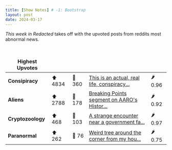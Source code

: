 ```yaml
---
title: [Show Notes] # -1: Bootstrap
layout: post
date: 2024-03-17
---
```

*This week in Redacted* takes off with the upvoted posts from reddits most abnormal news.
<style> td, th { border: none!important;} </style> <br>

| **Highest Upvotes**              |               |               |               |               |
| --- | --- | --- | --- | --- |
|**Consipiracy** | ⬆ 4834 | 💬 360 |  [This is an actual, real life, conspiracy...](/r/conspiracy/comments/1bdgtlq/this_is_an_actual_real_life_conspiracy/)| 🌶️ 0.96|
|**Aliens** | ⬆ 2788 | 💬 178 |  [Breaking Points segment on AARO's Histor...](/r/UFOs/comments/1bd7wza/breaking_points_segment_on_aaros_historical/)| 🌶️ 0.92|
|**Cryptozoology** | ⬆ 468 | 💬 103 |  [A strange encounter near a government fa...](/r/Humanoidencounters/comments/1bgad4l/a_strange_encounter_near_a_government_facility/)| 🌶️ 0.97|
|**Paranormal** | ⬆ 262 | 💬 76 |  [Weird tree around the corner from my hou...](/r/GlitchInTheMatrix/comments/1bbowvy/weird_tree_around_the_corner_from_my_house/)| 🌶️ 0.75|
